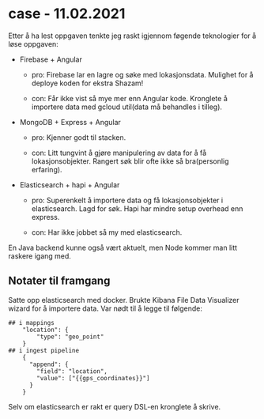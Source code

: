 # case - 11.02.2021

Etter å ha lest oppgaven tenkte jeg raskt igjennom føgende teknologier for å løse oppgaven:

- Firebase + Angular

  - pro: Firebase lar en lagre og søke med lokasjonsdata. Mulighet for å deploye koden for ekstra Shazam!
  
  - con: Får ikke vist så mye mer enn Angular kode. Kronglete å importere data med gcloud util(data må behandles i tilleg).

- MongoDB + Express + Angular

  - pro: Kjenner godt til stacken.

  - con: Litt tungvint å gjøre manipulering av data for å få lokasjonsobjekter. Rangert søk blir ofte ikke så bra(personlig erfaring).

- Elasticsearch + hapi + Angular

  - pro: Superenkelt å importere data og få lokasjonsobjekter i elasticsearch. Lagd for søk. Hapi har mindre setup overhead enn express.

  - con: Har ikke jobbet så my med elasticsearch.

En Java backend kunne også vært aktuelt, men Node kommer man litt raskere igang med.

## Notater til framgang

Satte opp elasticsearch med docker. Brukte Kibana File Data Visualizer wizard for å importere data. Var nødt til å legge til følgende:

``` text
## i mappings
    "location": {
        "type": "geo_point"
    } 
## i ingest pipeline
    {
      "append": {
        "field": "location",
        "value": ["{{gps_coordinates}}"]
      }
    }
```

Selv om elasticsearch er rakt er query DSL-en kronglete å skrive.
